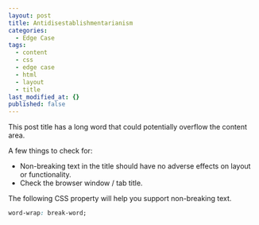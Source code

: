 ```yaml
---
layout: post
title: Antidisestablishmentarianism
categories:
  - Edge Case
tags:
  - content
  - css
  - edge case
  - html
  - layout
  - title
last_modified_at: {}
published: false
---
```


This post title has a long word that could potentially overflow the content area.

A few things to check for:

  * Non-breaking text in the title should have no adverse effects on layout or functionality.
  * Check the browser window / tab title.

The following CSS property will help you support non-breaking text.

```css
word-wrap: break-word;
```
